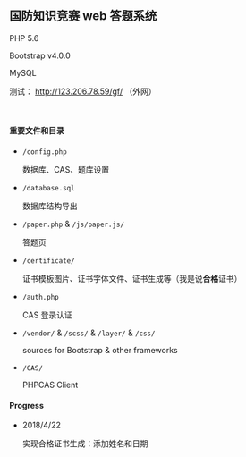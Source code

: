 ## 国防知识竞赛 web 答题系统

PHP 5.6

Bootstrap v4.0.0

MySQL

测试： http://123.206.78.59/gf/ （外网）

​     


#### 重要文件和目录

- `/config.php`

  数据库、CAS、题库设置

- `/database.sql`

  数据库结构导出

- `/paper.php` & `/js/paper.js/`

  答题页

- `/certificate/`

  证书模板图片、证书字体文件、证书生成等（我是说**合格**证书）

- `/auth.php`

  CAS 登录认证


- `/vendor/`  & `/scss/`  & `/layer/`  & `/css/`

  sources for Bootstrap & other frameworks

- `/CAS/`

  PHPCAS Client



#### Progress

- 2018/4/22

  实现合格证书生成：添加姓名和日期